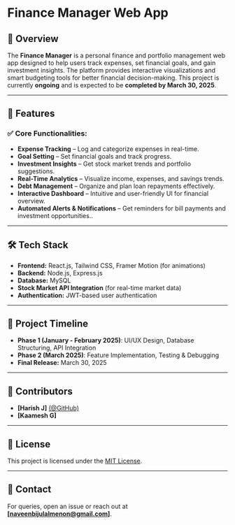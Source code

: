 # Finance Manager Web App

## 📌 Overview
The **Finance Manager** is a personal finance and portfolio management web app designed to help users track expenses, set financial goals, and gain investment insights. The platform provides interactive visualizations and smart budgeting tools for better financial decision-making. This project is currently **ongoing** and is expected to be **completed by March 30, 2025**.

---

## 🎯 Features
### ✅ Core Functionalities:
- **Expense Tracking** – Log and categorize expenses in real-time.
- **Goal Setting** – Set financial goals and track progress.
- **Investment Insights** – Get stock market trends and portfolio suggestions.
- **Real-Time Analytics** – Visualize income, expenses, and savings trends.
- **Debt Management** – Organize and plan loan repayments effectively.
- **Interactive Dashboard** – Intuitive and user-friendly UI for financial overview.
- **Automated Alerts & Notifications** – Get reminders for bill payments and investment opportunities..
---

## 🛠 Tech Stack
- **Frontend:** React.js, Tailwind CSS, Framer Motion (for animations)
- **Backend:** Node.js, Express.js
- **Database:** MySQL
- **Stock Market API Integration** (for real-time market data)
- **Authentication:** JWT-based user authentication

---



## 📅 Project Timeline
- **Phase 1 (January - February 2025)**: UI/UX Design, Database Structuring, API Integration
- **Phase 2 (March 2025)**: Feature Implementation, Testing & Debugging
- **Final Release:** March 30, 2025

---

## 👥 Contributors
- **[Harish J]** [(@GitHub)](https://github.com/harishjanarth) 
- **[Kaamesh G]**

---

## 📜 License
This project is licensed under the [MIT License](LICENSE).

---

## 📧 Contact
For queries, open an issue or reach out at **[naveenbijulalmenon@gmail.com]**.


